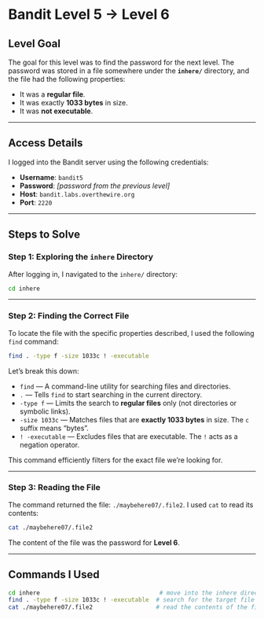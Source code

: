 # Bandit Level 5 → Level 6

## Level Goal

The goal for this level was to find the password for the next level. The password was stored in a file somewhere under the **`inhere/`** directory, and the file had the following properties:

- It was a **regular file**.
- It was exactly **1033 bytes** in size.
- It was **not executable**.

---

## Access Details

I logged into the Bandit server using the following credentials:

- **Username**: `bandit5`  
- **Password**: *[password from the previous level]*  
- **Host**: `bandit.labs.overthewire.org`  
- **Port**: `2220`

---

## Steps to Solve

### Step 1: Exploring the `inhere` Directory

After logging in, I navigated to the `inhere/` directory:

```bash
cd inhere
```

---

### Step 2: Finding the Correct File

To locate the file with the specific properties described, I used the following `find` command:

```bash
find . -type f -size 1033c ! -executable
```

Let’s break this down:

- `find` — A command-line utility for searching files and directories.
- `.` — Tells `find` to start searching in the current directory.
- `-type f` — Limits the search to **regular files** only (not directories or symbolic links).
- `-size 1033c` — Matches files that are **exactly 1033 bytes** in size. The `c` suffix means “bytes”.
- `! -executable` — Excludes files that are executable. The `!` acts as a negation operator.

This command efficiently filters for the exact file we’re looking for.

---

### Step 3: Reading the File

The command returned the file: `./maybehere07/.file2`. I used `cat` to read its contents:

```bash
cat ./maybehere07/.file2
```

The content of the file was the password for **Level 6**.

---

## Commands I Used

```bash
cd inhere                                  # move into the inhere directory
find . -type f -size 1033c ! -executable  # search for the target file
cat ./maybehere07/.file2                  # read the contents of the file
```
